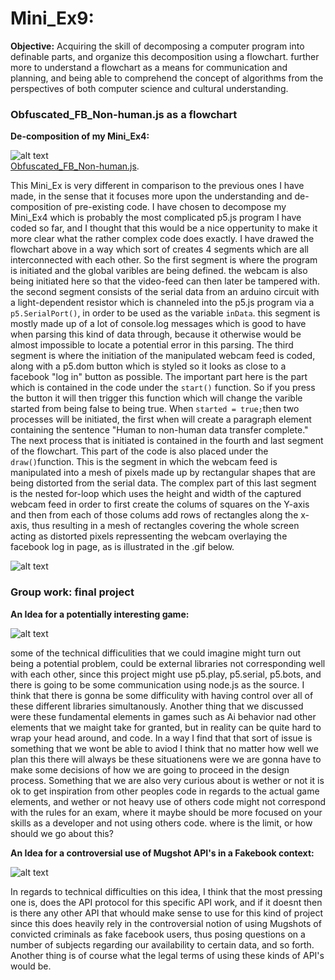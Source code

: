 # Mini_Ex9:

**Objective:**
Acquiring the skill of decomposing a computer program into definable parts, and organize this decomposition using a flowchart. further more to understand a flowchart as a means for communication and planning, and being able to comprehend the concept of algorithms from the perspectives of both computer science and cultural understanding. 

### Obfuscated_FB_Non-human.js as a flowchart
**De-composition of my Mini_Ex4:**

![alt text](https://github.com/L4COUR/Aesthetic_Programming_Mini_Ex-s/blob/master/Mini_Ex9/Mini_ex09%20(3).png "mini_ex9_flowchart")
</br>
[Obfuscated_FB_Non-human.js](https://github.com/L4COUR/Aesthetic_Programming_Mini_Ex-s/tree/master/Mini_Ex4).

This Mini_Ex is very different in comparison to the previous ones I have made, in the sense that it focuses more upon the understanding and de-composition of pre-existing code. I have chosen to decompose my Mini_Ex4 which is probably the most complicated p5.js program I have coded so far, and I thought that this would be a nice oppertunity to make it more clear what the rather complex code does exactly. I have drawed the flowchart above in a way which sort of creates 4 segments which are all interconnected with each other. So the first segment is where the program is initiated and the global varibles are being defined. the webcam is also being initiated here so that the video-feed can then later be tampered with. the second segment consists of the serial data from an arduino circuit with a light-dependent resistor which is channeled into the p5.js program via a ```p5.SerialPort()```, in order to be used as the variable ```inData```. this segment is mostly made up of a lot of console.log messages which is good to have when parsing this kind of data through, because it otherwise would be almost impossible to locate a potential error in this parsing. The third segment is where the initiation of the manipulated webcam feed is coded, along with a p5.dom button which is styled so it looks as close to a facebook "log in" button as possible. The important part here is the part which is contained in the code under the ```start()``` function. So if you press the button it will then trigger this function which will change the varible started from being false to being true. When ```started = true;```then two processes will be initiated, the first when will create a paragraph element containing the sentence "Human to non-human data transfer complete." The next process that is initiated is contained in the fourth and last segment of the flowchart. This part of the code is also placed under the ```draw()```function. This is the segment in which the webcam feed is manipulated into a mesh of pixels made up by rectangular shapes that are being distorted from the serial data. The complex part of this last segment is the nested for-loop which uses the height and width of the captured webcam feed in order to first create the colums of squares on the Y-axis and then from each of those colums add rows of rectangles along the x-axis, thus resulting in a mesh of rectangles covering the whole screen acting as distorted pixels repressenting the webcam overlaying the facebook log in page, as is illustrated in the .gif below.

![alt text](https://github.com/L4COUR/Aesthetic_Programming_Mini_Ex-s/blob/master/Mini_Ex4/La-Cour---Obfuscated_FB_Non-human.gif "mini_ex9_flowchart")

### Group work: final project
**An Idea for a potentially interesting game:**

![alt text](https://github.com/L4COUR/Aesthetic_Programming_Mini_Ex-s/blob/master/Mini_Ex9/Flowchart_of_PacMan.jpg "mini_ex9_flowchart")

some of the technical difficulities that we could imagine might turn out being a potential problem, could be external libraries not corresponding well with each other, since this project might use p5.play, p5.serial, p5.bots, and there is going to be some communication using node.js as the source. I think that there is gonna be some difficulity with having control over all of these different libraries simultanously. Another thing that we discussed were these fundamental elements in games such as Ai behavior nad other elements that we maight take for granted, but in reality can be quite hard to wrap your head around, and code. In a way I find that that sort of issue is something that we wont be able to aviod I think that no matter how well we plan this there will always be these situationens were we are gonna have to make some decisions of how we are going to proceed in the design process. Something that we are also very curious about is wether or not it is ok to get inspiration from other peoples code in regards to the actual game elements, and wether or not heavy use of others code might not correspond with the rules for an exam, where it maybe should be more focused on your skills as a developer and not using others code. where is the limit, or how should we go about this?

**An Idea for a controversial use of Mugshot API's in a Fakebook context:**

![alt text](https://github.com/L4COUR/Aesthetic_Programming_Mini_Ex-s/blob/master/Mini_Ex9/Flowchart_of_Chicago_Police.jpg
 "mini_ex9_flowchart")

In regards to technical difficulties on this idea, I think that the most pressing one is, does the API protocol for this specific API work, and if it doesnt then is there any other API that whould make sense to use for this kind of project since this does heavily rely in the controversial notion of using Mugshots of convicted criminals as fake facebook users, thus posing questions on a number of subjects regarding our availability to certain data, and so forth. Another thing is of course what the legal terms of using these kinds of API's would be.

